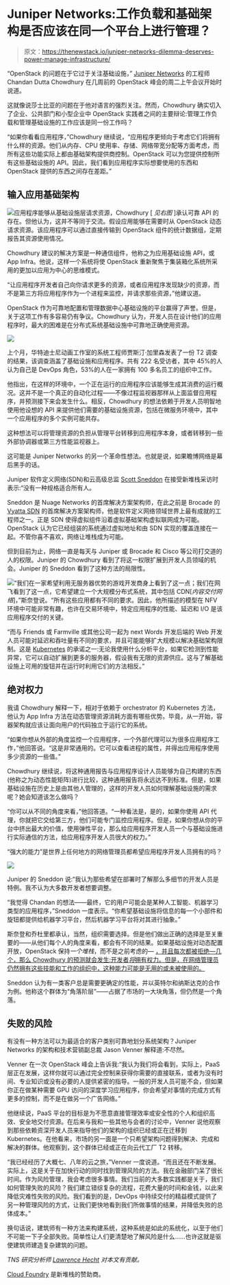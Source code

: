 # Juniper Networks:工作负载和基础架构是否应该在同一个平台上进行管理？

> 原文：<https://thenewstack.io/juniper-networks-dilemma-deserves-power-manage-infrastructure/>

“OpenStack 的问题在于它过于关注基础设施，” [Juniper Networks](http://www.juniper.net/us/en/) 的工程师 Chandan Dutta Chowdhury 在几周前的 OpenStack 峰会的周二上午会议开始时说道。

这就像说莎士比亚的问题在于他对语言的强烈关注。然而，Chowdhury 确实切入了企业、公共部门和小型企业中 OpenStack 实践者之间的主要辩论:管理工作负载和管理基础设施的工作应该是同一份工作吗？

“如果你看看应用程序，”Chowdhury 继续说，“应用程序更倾向于考虑它们将拥有什么样的资源。他们从内存、CPU 使用率、存储、网络带宽分配等方面考虑，而所有这些功能实际上都由基础架构提供商控制。OpenStack 可以为您提供控制所有这些基础设施的 API。因此，我们看到应用程序实际想要使用的东西和 OpenStack 提供的东西之间存在差距。”

## 输入应用基础架构

![](img/2aca2d22a1870ddfa723fd159991b145.png)应用程序能够从基础设施层请求资源，Chowdhury [ *见右图* ]承认可靠 API 的存在。但他认为，这并不等同于交流。假设应用能够在需要时从 OpenStack 动态请求资源。该应用程序可以通过直接传输到 OpenStack 组件的统计数据组，定期报告其资源使用情况。

Chowdhury 建议的解决方案是一种通信组件，他称之为应用基础设施 API，或 App Infra。他说，这样一个系统将使 OpenStack 重新聚焦于集装箱化系统所采用的更加以应用为中心的思维模式。

“让应用程序开发者自己向你请求更多的资源，或者应用程序发现缺少的资源，而不是第三方将应用程序作为一个进程来监控，并请求那些资源，”他建议道。

OpenStack 作为可靠地配置和管理数据中心基础设施的平台赢得了声誉。但是，关于这项工作有多容易仍有争议。Chowdhury 认为，开发人员在设计他们的应用程序时，最大的困难是在分布式系统基础设施中可靠地正确使用资源。

![](img/bfe260b4992488446a41e613ef3e5154.png)

上个月，华特迪士尼动画工作室的系统工程师贾斯汀·加里森发表了一份 T2 调查的结果，该调查涵盖了基础设施和应用程序。共有 222 名受访者，其中 45%的人认为自己是 DevOps 角色，53%的人在一家拥有 100 多名员工的组织中工作。

他指出，在这样的环境中，一个正在运行的应用程序应该能够生成其消费的运行概况。这并不是一个真正的自动化过程——不像过程监视器那样从上面监督应用程序，并预测接下来会发生什么。相反，Chowdhury 的想法依赖于开发人员明智地使用他设想的 API 来提供他们需要的基础设施资源，包括在微服务环境中，其中一个应用程序的多个实例可能共存。

这种想法可以将管理资源的负担从管理平台转移到应用程序本身，或者转移到一些外部协调器或第三方性能监视器上。

这可能是 Juniper Networks 的另一个革命性想法。也就是说，如果瞻博网络是幕后黑手的话。

Juniper 软件定义网络(SDN)和云高级总监 [Scott Sneddon](https://twitter.com/ssneddon?lang=en) 在接受新堆栈采访时表示:“没有一种规格适合所有人。

Sneddon 是 Nuage Networks 的首席解决方案架构师，在此之前是 Brocade 的 [Vyatta SDN](http://www.brocade.com/en/products-services/software-networking/sdn-controllers-applications/sdn-controller.html) 的首席解决方案架构师，他是软件定义网络领域世界上最有成就的工程师之一。正是 SDN 使得虚拟组件沿着虚拟基础架构虚拟联网成为可能。OpenStack 认为它已经组装的系统通过虚拟地址和由 SDN 实现的覆盖连接在一起。不管你喜不喜欢，网络让堆栈成为可能。

但到目前为止，网络一直是每天与 Juniper 或 Brocade 和 Cisco 等公司打交道的人的权限。Juniper 的 Chowdhury 看到了将这一权限扩展到开发人员领域的机会。Juniper 的 Sneddon 看到了这种方法的局限性。

![](img/902e2f962f62d5325566b0022e9e8eb9.png)“我们在一家希望利用无服务器优势的游戏开发商身上看到了这一点；我们在网飞看到了这一点，它希望建立一个大规模分布式系统，其中包括 CDN[*内容交付网络*]，”斯奈登说。“所有这些应用都有不同的要求。因此，他所描述的模型在 NFV 环境中可能非常有趣，也许在交易环境中，特定应用程序的性能、延迟和 I/O 是该应用程序交付的关键。

“而与 Friends 或 Farmville 或其他公司一起为 next Words 开发后端的 Web 开发人员可能对延迟和吞吐量有不同的要求，并且可能能够扩大规模以解决基础架构限制。这是 [Kubernetes](/category/kubernetes/) 的承诺之一:无论我使用什么分析平台，如果它检测到性能异常，它可以自动扩展到更多的服务器，假设我有无限的资源供应。这与了解基础设施上可用的旋钮并在运行时利用它们的方法相反。”

## 绝对权力

我请 Chowdhury 解释一下，相对于依赖于 orchestrator 的 Kubernetes 方法，他认为 App Infra 方法在动态管理资源消耗方面有哪些优势。毕竟，从一开始，容器架构就应该让面向用户的代码独立于运行它的系统。

“如果你想从外部的角度监控一个应用程序，一个外部代理可以为很多应用程序工作，”他回答说。“这是非常通用的。它可以查看进程的属性，并得出应用程序使用多少资源的一些值。”

Chowdhury 继续说，将这种通用报告与应用程序设计人员能够为自己构建的东西(他称之为动态性能矩阵)进行比较，这种通用报告将永远达不到标准。但是，如果基础设施在历史上是由其他人管理的，这样的开发人员如何理解基础设施的需求呢？她会知道该怎么做吗？

“你可以从不同的角度来看，”他回答道。“一种看法是，是的，如果你使用 API 代理，你就把它交给第三方，他们可能专门监控应用程序。但是，如果你想从你的平台中挤出最大的价值，使用弹性平台，那么给应用程序开发人员一个与基础设施进行实际通信的方法，给应用程序开发人员很大的权力。”

“强大的能力”是世界上任何地方的网络管理员都希望应用程序开发人员拥有的吗？

[![](img/19d70646302d99c5fc7bde3207bca257.png)](http://events.linuxfoundation.org/events/opnfv-summit/attend/registration)

Juniper 的 Sneddon 说:“我认为那些希望在部署时了解那么多细节的开发人员是特例。我不认为大多数开发者想要调整。

“我觉得 Chandan 的想法——最终，它的用户可能会是某种人工智能、机器学习类型的应用程序，”Sneddon 一度表示。“你希望基础设施将信息的每一个小部件和旋钮都提供给机器学习平台，然后机器学习平台将对其进行抽象。”

斯奈登和乔杜里都承认，当然，组织需要选择。但是他们做出正确的选择是至关重要的——从他们每个人的角度来看，都会有不同的结果。如果基础设施对动态配置开放，OpenStack 保持*一个堆栈*，而不是之前考虑的— [，并且每次都被拒绝—几个，那么 Chowdhury 的预测就会发生:开发者*将*拥有权力。但是，在网络管理员仍然拥有这些技能和工作的组织中，这种能力可能是无用的或未被使用的。](https://thenewstack.io/openstack-summit-austin-many-different-openstacks-need/)

Sneddon 认为有一类客户总是需要更确定的性能，并以英特尔和纳斯达克的合作为例。他称这个群体为“角落阶层”——占据了市场的一大块角落，但仍然是一个角落。

## 失败的风险

有没有一种方法可以为最适合的客户类别可靠地划分系统架构？Juniper Networks 的架构和技术营销副总裁 Jason Venner 解释道:不尽然。

Venner 在一次 OpenStack 峰会上告诉我:“我认为我们将会看到，实际上，PaaS 层正在发展，这样你就可以通过完全控制来获得你需要的直接联系，或者为没有时间、专业知识或没有必要的人提供紧密的指导。一般的开发人员可能不会，但如果你正在做某种需要 GPU 访问的深度学习应用程序，你会希望对事情的完成方式有更多的控制，而不是在做另一个广告网络。”

他继续说，PaaS 平台的目标是为不愿意直接管理效率或安全性的个人和组织高效、安全地交付资源。在后来与我和一些其他与会者的讨论中，Venner 说他观察到那些依赖资深开发人员来指导他们的架构的组织已经或正在迁移到 Kubernetes。在他看来，市场的另一面是一个只希望架构问题得到解决、完成和解决的群体。他观察到，这个群体已经或正在向云代工厂 T2 转移。

“我已经经历了大概七、八年的云之旅，”Venner 一度说道。“而且还在不断发展。实际上，这是关于在加快行动的同时找到管理风险的方法。我在金融部门呆了很长时间。作为风险管理，我会考虑很多事情。我们当前的大多数实践都是关于，我们如何管理失败的风险？我们建立错综复杂的流程，花费大量的时间和金钱，以此来降低灾难性失败的风险。我们看到的是，DevOps 中持续交付的精益模式提供了另一种管理风险的方式，让我们更快地看到我们所做事情的结果，并降低失败的总体成本。”

换句话说，建筑师有一种方法来构建系统，这种系统是如此的系统化，以至于他们不可能一下子全部失败。简单性让人们更清楚地了解风险是什么……也许这就是驱使建筑师建造复杂建筑的问题。

*TNS 研究分析师 [Lawrence Hecht](https://thenewstack.io/author/lawrence-hecht/) 对本文有贡献。*

[Cloud Foundry](https://www.cncf.io/) 是新堆栈的赞助商。

<svg xmlns:xlink="http://www.w3.org/1999/xlink" viewBox="0 0 68 31" version="1.1"><title>Group</title> <desc>Created with Sketch.</desc></svg>